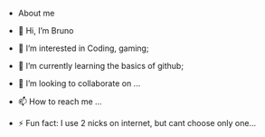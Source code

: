- About me

- 👋 Hi, I’m Bruno
- 👀 I’m interested in Coding, gaming;
- 🌱 I’m currently learning the basics of github;
- 💞️ I’m looking to collaborate on ...
- 📫 How to reach me ...
- ⚡ Fun fact: I use 2 nicks on internet, but cant choose only one...
